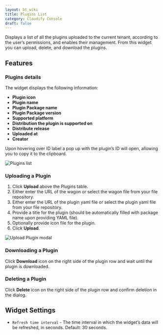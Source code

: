 ```yaml
---
layout: bt_wiki
title: Plugins List
category: Cloudify Console
draft: false
---
```

Displays a list of all the plugins uploaded to the current tenant, according to the user’s permissions, and enables their management. From this widget you can upload, delete, and download the plugins. 

## Features

### Plugins details  

The widget displays the following information:

* **Plugin icon**
* **Plugin name**
* **Plugin Package name**
* **Plugin Package version**
* **Supported platform**
* **Distribution the plugin is supported on**
* **Distribute release**
* **Uploaded at**
* **Creator** 
   
Upon hovering over ID label a pop up with the plugin’s ID will open, allowing you to copy it to the clipboard. 

![Plugins list]( /images/ui/widgets/plugins-list.png )


### Uploading a Plugin

1. Click **Upload** above the Plugins table.
2. Either enter the URL of the wagon or select the wagon file from your file repository.
3. Either enter the URL of the plugin yaml file or select the plugin yaml file from your file repository.
4. Provide a title for the plugin (should be automatically filled with package name upon providing YAML file).
5. Optionally provide icon file for the plugin.
6. Click **Upload**.

![Upload Plugin modal]( /images/ui/widgets/plugins_upload-plugin.png )


### Downloading a Plugin

Click **Download** icon on the right side of the plugin row and wait until the plugin is downloaded.


### Deleting a Plugin

Click **Delete** icon on the right side of the plugin row and confirm deletion in the dialog.


## Widget Settings
 
* `Refresh time interval` - The time interval in which the widget’s data will be refreshed, in seconds. Default: 30 seconds.

